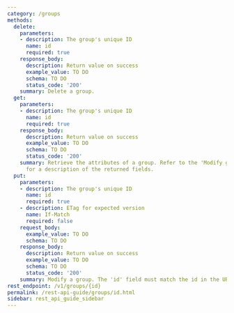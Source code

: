 ```yaml
---
category: /groups
methods:
  delete:
    parameters:
    - description: The group's unique ID
      name: id
      required: true
    response_body:
      description: Return value on success
      example_value: TO DO
      schema: TO DO
      status_code: '200'
    summary: Delete a group.
  get:
    parameters:
    - description: The group's unique ID
      name: id
      required: true
    response_body:
      description: Return value on success
      example_value: TO DO
      schema: TO DO
      status_code: '200'
    summary: Retrieve the attributes of a group. Refer to the 'Modify group' method
      for a description of the returned fields.
  put:
    parameters:
    - description: The group's unique ID
      name: id
      required: true
    - description: ETag for expected version
      name: If-Match
      required: false
    request_body:
      example_value: TO DO
      schema: TO DO
    response_body:
      description: Return value on success
      example_value: TO DO
      schema: TO DO
      status_code: '200'
    summary: Modify a group. The 'id' field must match the id in the URI.
rest_endpoint: /v1/groups/{id}
permalink: /rest-api-guide/groups/id.html
sidebar: rest_api_guide_sidebar
---
```

